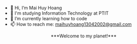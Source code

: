 - 👋 Hi, I’m Mai Huy Hoang
- 🏫 I'm studying Information Technology at PTIT
- 🌱 I’m currently learning how to code
- 📫 How to reach me: maihuyhoang13042002@gmail.com

<p align="center">
  ***Welcome to my planet!***
</p>


<!---
HoangMH1304/HoangMH1304 is a ✨ special ✨ repository because its `README.md` (this file) appears on your GitHub profile.
You can click the Preview link to take a look at your changes.
--->
